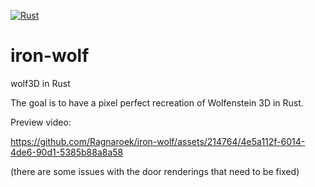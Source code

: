 [![Rust](https://github.com/Ragnaroek/iron-wolf/actions/workflows/rust.yml/badge.svg)](https://github.com/Ragnaroek/iron-wolf/actions/workflows/rust.yml)

# iron-wolf
wolf3D in Rust

The goal is to have a pixel perfect recreation of Wolfenstein 3D in Rust.

Preview video:

https://github.com/Ragnaroek/iron-wolf/assets/214764/4e5a112f-6014-4de6-90d1-5385b88a8a58

(there are some issues with the door renderings that need to be fixed)
